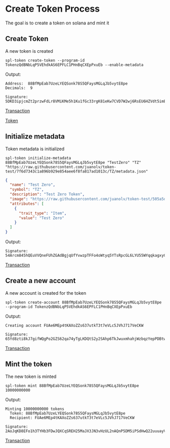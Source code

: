 # Create Token Process

The goal is to create a token on solana and mint it

## Create Token
A new token is created

```console
spl-token create-token --program-id TokenzQdBNbLqP5VEhdkAS6EPFLC1PHnBqCXEpPxuEb --enable-metadata
```
Output:
```
Address:  88BfMpEab7UzeLYEQSonk78S5QFaysMGLqJb5vytE8pe
Decimals:  9

Signature: 5DKD3ipjcmZt2przwFdLr8VMiKMe5h1Ku1fGc33rgK81eKw7CVD7W2wj6RsEU6HZVdt5imE9MHMFRxc7U9X12ndY
```
[Transaction](https://explorer.solana.com/tx/5DKD3ipjcmZt2przwFdLr8VMiKMe5h1Ku1fGc33rgK81eKw7CVD7W2wj6RsEU6HZVdt5imE9MHMFRxc7U9X12ndY?cluster=devnet)

[Token](https://explorer.solana.com/address/88BfMpEab7UzeLYEQSonk78S5QFaysMGLqJb5vytE8pe?cluster=devnet)

## Initialize metadata
Token metadata is initialized

```console
spl-token initialize-metadata 88BfMpEab7UzeLYEQSonk78S5QFaysMGLqJb5vytE8pe "TestZero" "TZ" "https://raw.githubusercontent.com/juanolv/token-test/7f6d7343c1a896b929e854aee6f8fa817ad1013c/TZ/metadata.json"
```
```json
{
  "name": "Test Zero",
  "symbol": "TZ",
  "description": "Test Zero Token",
  "image": "https://raw.githubusercontent.com/juanolv/token-test/505a5d07090002f192d3450c4d32b108771db63c/TZ/Zero.jpg",
  "attributes": [
    {
      "trait_type": "Item",
      "value": "Test Zero"
    }
  ]
}
```


Output: 
```
Signature: 54Arcm845hQEuVVQneFUhZGAdBgjqUfYvwzpTFFo4oWtyq5YTsRpcGL6LYU55WYqqkagxyCqmVazV7eJGKw7e7w9
```
[Transaction](https://explorer.solana.com/tx/54Arcm845hQEuVVQneFUhZGAdBgjqUfYvwzpTFFo4oWtyq5YTsRpcGL6LYU55WYqqkagxyCqmVazV7eJGKw7e7w9?cluster=devnet)

## Create a new account
A new account is created for the token

```console
spl-token create-account 88BfMpEab7UzeLYEQSonk78S5QFaysMGLqJb5vytE8pe --program-id TokenzQdBNbLqP5VEhdkAS6EPFLC1PHnBqCXEpPxuEb
```

Output:
```
Creating account FUAe6MEp4tKAXoZZs637utkT3t7eVLc5JVhJ717VeCKW

Signature: 65Yd8zti8kJ7gifWQgPo2GZS62qa74yTgLKDQtS2y2SAhp6TkJwuxmhahjWzbqzYepPDBtwGrqSWNmo8CXWQEWZN
```
[Transaction](https://explorer.solana.com/tx/65Yd8zti8kJ7gifWQgPo2GZS62qa74yTgLKDQtS2y2SAhp6TkJwuxmhahjWzbqzYepPDBtwGrqSWNmo8CXWQEWZN?cluster=devnet)

## Mint the token
The new token is minted

```console
spl-token mint 88BfMpEab7UzeLYEQSonk78S5QFaysMGLqJb5vytE8pe 10000000000
```

Output:
```
Minting 10000000000 tokens
  Token: 88BfMpEab7UzeLYEQSonk78S5QFaysMGLqJb5vytE8pe
  Recipient: FUAe6MEp4tKAXoZZs637utkT3t7eVLc5JVhJ717VeCKW

Signature: 2AoJqKD8EFo1h3TYHb3FDwJQXCqSREH25MaJX3JN3vHzUL2nAQnP5DM5iPSdHwQ22uuuayVRJFQ7eoNHk8HXmQHf
```
[Transaction](https://explorer.solana.com/tx/2AoJqKD8EFo1h3TYHb3FDwJQXCqSREH25MaJX3JN3vHzUL2nAQnP5DM5iPSdHwQ22uuuayVRJFQ7eoNHk8HXmQHf?cluster=devnet)





